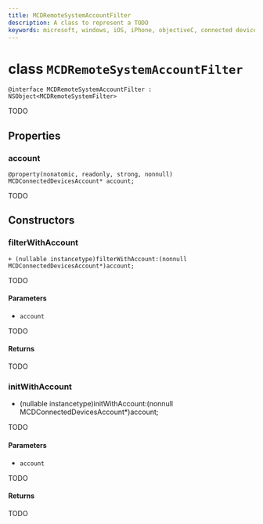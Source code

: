 ```yaml
---
title: MCDRemoteSystemAccountFilter
description: A class to represent a TODO
keywords: microsoft, windows, iOS, iPhone, objectiveC, connected devices, Project Rome
---
```


# class `MCDRemoteSystemAccountFilter` 

```
@interface MCDRemoteSystemAccountFilter : NSObject<MCDRemoteSystemFilter>
```  

TODO

## Properties

### account
`@property(nonatomic, readonly, strong, nonnull) MCDConnectedDevicesAccount* account;`

TODO

## Constructors

### filterWithAccount
`+ (nullable instancetype)filterWithAccount:(nonnull MCDConnectedDevicesAccount*)account;`

TODO

#### Parameters 
* `account` 

TODO

#### Returns
TODO

### initWithAccount
- (nullable instancetype)initWithAccount:(nonnull MCDConnectedDevicesAccount*)account;

TODO

#### Parameters 
* `account` 

TODO

#### Returns
TODO